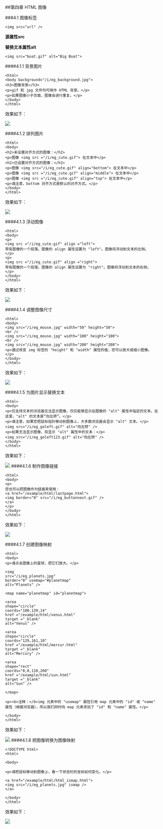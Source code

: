 ##第四章 HTML 图像

###4.1 图像标签

```
<img src="url" />
```
**源属性src**

**替换文本属性alt**

```
<img src="boat.gif" alt="Big Boat">
```
####4.1.1 背景图片
```
<html>
<body background="/i/eg_background.jpg">
<h3>图像背景</h3>
<p>gif 和 jpg 文件均可用作 HTML 背景。</p>
<p>如果图像小于页面，图像会进行重复。</p>
</body>
</html>
```
效果如下：

![](img/4.1.1.png)

####4.1.2 排列图片
```
<html>
<body>
<h2>未设置对齐方式的图像：</h2>
<p>图像 <img src ="/i/eg_cute.gif"> 在文本中</p>
<h2>已设置对齐方式的图像：</h2>
<p>图像 <img src="/i/eg_cute.gif" align="bottom"> 在文本中</p>
<p>图像 <img src ="/i/eg_cute.gif" align="middle"> 在文本中</p>
<p>图像 <img src ="/i/eg_cute.gif" align="top"> 在文本中</p>
<p>请注意，bottom 对齐方式是默认的对齐方式。</p>
</body>
</html>
```
效果如下：

![](img/4.1.2.png)

####4.1.3 浮动图像
```
<html>
<body>
<p>
<img src ="/i/eg_cute.gif" align ="left">
带有图像的一个段落。图像的 align 属性设置为 "left"。图像将浮动到文本的左侧。
</p>
<p>
<img src ="/i/eg_cute.gif" align ="right">
带有图像的一个段落。图像的 align 属性设置为 "right"。图像将浮动到文本的右侧。
</p>
</body>
</html>
```
效果如下：

![](img/4.1.3.png)

####4.1.4 调整图像尺寸
```
<html>
<body>
<img src="/i/eg_mouse.jpg" width="50" height="50">
<br />
<img src="/i/eg_mouse.jpg" width="100" height="100">
<br />
<img src="/i/eg_mouse.jpg" width="200" height="200">
<p>通过改变 img 标签的 "height" 和 "width" 属性的值，您可以放大或缩小图像。</p>
</body>
</html>
```
效果如下：

![](img/4.1.4.png)

####4.1.5 为图片显示替换文本
```
<html>
<body>
<p>仅支持文本的浏览器无法显示图像，仅仅能够显示在图像的 "alt" 属性中指定的文本。在这里，"alt" 的文本是“向左转”。</p>
<p>请注意，如果您把鼠标指针移动到图像上，大多数浏览器会显示 "alt" 文本。</p>
<img src="/i/eg_goleft.gif" alt="向左转" />
<p>如果无法显示图像，将显示 "alt" 属性中的文本：</p>
<img src="/i/eg_goleft123.gif" alt="向左转" />
</body>
</html>
```
效果如下：

![](img/4.1.5.png)
####4.1.6 制作图像链接
```
<html>
<body>
<p>
您也可以把图像作为链接来使用：
<a href="/example/html/lastpage.html">
<img border="0" src="/i/eg_buttonnext.gif" />
</a>
</p>
</body>
</html>
```
效果如下：

![](img/4.1.6.png)

####4.1.7 创建图像映射
```
<html>
<body>
<p>请点击图像上的星球，把它们放大。</p>

<img
src="/i/eg_planets.jpg"
border="0" usemap="#planetmap"
alt="Planets" />

<map name="planetmap" id="planetmap">

<area
shape="circle"
coords="180,139,14"
href ="/example/html/venus.html"
target ="_blank"
alt="Venus" />

<area
shape="circle"
coords="129,161,10"
href ="/example/html/mercur.html"
target ="_blank"
alt="Mercury" />

<area
shape="rect"
coords="0,0,110,260"
href ="/example/html/sun.html"
target ="_blank"
alt="Sun" />

</map>

<p><b>注释：</b>img 元素中的 "usemap" 属性引用 map 元素中的 "id" 或 "name" 属性（根据浏览器），所以我们同时向 map 元素添加了 "id" 和 "name" 属性。</p>

</body>
</html>

```
效果如下：

![](img/4.1.7.png)
####4.1.8 把图像转换为图像映射
```
<!DOCTYPE html>
<html>

<body>

<p>请把鼠标移动到图像上，看一下状态栏的坐标如何变化。</p>

<a href="/example/html/html_ismap.html">
<img src="/i/eg_planets.jpg" ismap />
</a>

</body>
</html>
```
效果如下：

![](img/4.1.8.png)
